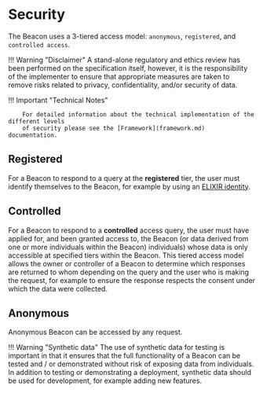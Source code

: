 # Security

The Beacon uses a 3-tiered access model: `anonymous`, `registered`, and `controlled access`.

!!! Warning "Disclaimer"
        A stand-alone regulatory and ethics review has been performed on the specification itself, 
        however, it is the responsibility of the implementer to ensure that appropriate measures are taken 
        to remove risks related to privacy, confidentiality, and/or security of data.

!!! Important "Technical Notes"

        For detailed information about the technical implementation of the different levels
        of security please see the [Framework](framework.md) documentation.


## Registered
For a Beacon to respond to a query at the **registered** tier, the user must identify themselves to the Beacon, for example by using an [ELIXIR identity](https://elixir-europe.org/internal-projects/commissioned-services/identity-access). 

## Controlled
For a Beacon to respond to a **controlled** access query, the user must have applied for, and been granted access to, the Beacon (or data derived from one or more individuals within the Beacon)
individuals) whose data is only accessible at specified tiers within the Beacon. This tiered access model allows the owner or controller of a Beacon to determine which responses are returned to whom depending on the query and the user who is making the request, for example to ensure the response respects the consent under which the data were collected.

## Anonymous
Anonymous Beacon can be accessed by any request.


!!! Warning "Synthetic data"
    The use of synthetic data for testing is important in that it ensures that the full functionality of a Beacon can be tested and / or demonstrated without risk of exposing data from individuals. In addition to testing or demonstrating a deployment, synthetic data should be used for development, for example adding new features.
